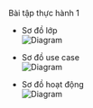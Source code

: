 Bài tập thực hành 1 

- Sơ đồ lớp  
![Diagram](https://www.planttext.com/api/plantuml/png/UhzxlqDnIM9HIMbk3XTNSNPcda9HVd4g5rT9PabEge9pJc9niO9BPc9wKM8k5nTNCfZlc9UPcvYZKCsbeA3Wab-Q15IOaPgPdb62950E5oZBpqnHyCqlIzNGX7E32r8Jiu7yMfYHpeab4FC8g7P8pKi1EXK0003__mC0)  



- Sơ đồ use case  
![Diagram](https://www.planttext.com/api/plantuml/png/UhzxlqDnIM9HIMbk3bTnTcQUGb5-SIfNIMP9Jgf2Q76gWdCYa739J4mlIipbIamkoIzIi0AA5sbaPnnUc9oXa75uGLwwffL2Oh628vUZWcvEQbg9hfs6NyR3NMiB578FBrOeoCpJ1CdesYbe11tULQ9GalbmToD2p3cZj18aW2xk3UGsvogK52Kg53_SFL4XvTW6i5nHPdf62KZ1aGaFTq_DHDZ1vP2QbmBq1m000F__0m00)    



- Sơ đồ hoạt động    
![Diagram](https://www.planttext.com/api/plantuml/png/N52zJiCm4DxlAMvCNo5PYa28YQbYDwuRdvfS8iUfrBaZgWGJQpeW9AHkJ8qGW_CYUG9UWKiwqE3bvE_Fd--d_PvNNZbVvnb0jIP6LrG6m9FF35vfJnloMxmXbJgL8uXea0F4tNEtunJPzgTZcGZm49e2lLC2TYyZjmvVQFjshx4KrJidW7BYwm5ZpCCdd-afdlNjaxOJvbxiRupwBFXBJu1MqGozDOpHmjLc1l72IcwAZ-5GNFRmDZHiKGza0l4TzUsE1PN71cwmU9gMCbbbCBfLClxbIiLNmare4BRXeqOjlwl7iADmfmE9cPUq6jTLb3BcSfST_m800F__0m00)

